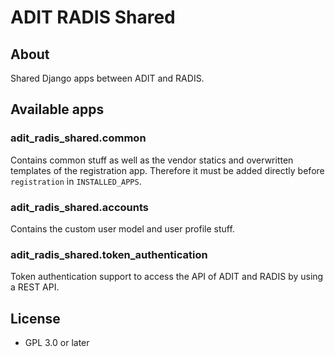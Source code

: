 # ADIT RADIS Shared

## About

Shared Django apps between ADIT and RADIS.

## Available apps

### adit_radis_shared.common

Contains common stuff as well as the vendor statics and overwritten templates of the registration app.
Therefore it must be added directly before `registration` in `INSTALLED_APPS`.

### adit_radis_shared.accounts

Contains the custom user model and user profile stuff.

### adit_radis_shared.token_authentication

Token authentication support to access the API of ADIT and RADIS by using a REST API.

## License

- GPL 3.0 or later
